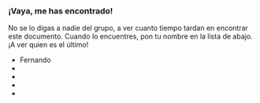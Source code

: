 ### ¡Vaya, me has encontrado!
No se lo digas a nadie del grupo, a ver cuanto tiempo tardan en encontrar este documento. 
Cuando lo encuentres, pon tu nombre en la lista de abajo. ¡A ver quien es el último!
 + Fernando
 + 
 + 
 + 
 + 
